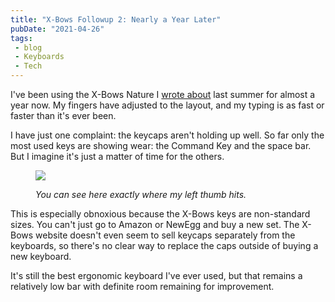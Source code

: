 ```yaml
---
title: "X-Bows Followup 2: Nearly a Year Later"
pubDate: "2021-04-26"
tags:
 - blog
 - Keyboards
 - Tech
---
```


I've been using the X-Bows Nature I [wrote about](/posts/2020/x-bows-natural-a-review/) last summer for almost a year now. My fingers have adjusted to the layout, and my typing is as fast or faster than it's ever been.

I have just one complaint: the keycaps aren't holding up well. So far only the most used keys are showing wear: the Command Key and the space bar. But I imagine it's just a matter of time for the others.

<figure>

![](/assets/images/img_5420.jpg)

<figcaption>

_You can see here exactly where my left thumb hits._

</figcaption>

</figure>

This is especially obnoxious because the X-Bows keys are non-standard sizes. You can't just go to Amazon or NewEgg and buy a new set. The X-Bows website doesn't even seem to sell keycaps separately from the keyboards, so there's no clear way to replace the caps outside of buying a new keyboard.

It's still the best ergonomic keyboard I've ever used, but that remains a relatively low bar with definite room remaining for improvement.
